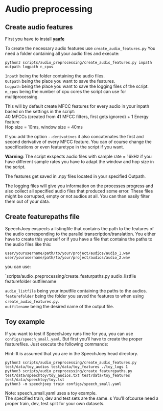 # Audio preprocessing

## Create audio features

First you have to install [**yaafe**](https://github.com/Yaafe/Yaafe)

To create the necessary audio features use `create_audio_features.py`
You need a folder containing all your audio files and execute:

`python3 scripts/audio_preprocessing/create_audio_features.py inpath outpath logpath n_cpus`

`Inpath` being the folder containing the audio files.  
`Outpath` being the place you want to save the features.  
`Logpath` being the place you want to save the logging files of the script.  
`n_cpus` being the number of cpu cores the script can use for multiprocessing.  

This will by default create MFCC features for every audio in your inpath based on the settings in the script:  
40 MFCCs (created from 41 MFCC filters, first gets ignored) + 1 Energy feature  
Hop size = 10ms, window size = 40ms

If you add the option `--derivatives` it also concatenates the first and second derivative of every MFCC feature.
You can of course change the specifications or even featuretype in the script if you want.

**Warning**: The script exspects audio files with sample rate = 16kHz if you have different sample rates you have to adapt the window and hop size in the script.

The features get saved in .npy files located in your specified Outpath.

The logging files will give you information on the processes progress and also collect all specified audio files that produced some error.
These files might be corrupted, empty or not audios at all.
You can than easily filter them out of your data.

## Create featurepaths file

SpeechJoey exspects a listingfile that contains the path to the features of the audio corresponding to the
parallel transcription/translation.
You either have to create this yourself or if you have a file that contains the paths to the audio files like this:
```
user/yourusername/path/to/your/project/audios/audio_1.wav
user/yourusername/path/to/your/project/audios/audio_2.wav
```
you can use:

`scripts/audio_preprocessing/create_featurpaths.py audio_listfile featurefolder outfilename

`audio_listfile` being your inputfile containing the paths to the audios.  
`featurefolder` being the folder you saved the features to when using `create_audio_features.py`.  
`outfilename` being the desired name of the output file.  

## Toy example
If you want to test if SpeechJoey runs fine for you, you can use `configs/speech_small.yaml`.
But first you'll have to create the proper featurefiles.
Just execute the following commands:

Hint: It is assumed that you are in the SpeechJoey head directory.

```
python3 scripts/audio_preprocessing/create_audio_features.py test/data/toy_audios test/data/toy_features ./toy_logs 1
python3 scripts/audio_preprocessing/create_featurepaths.py test/data/speechtoy/toy_audios.txt test/data/toy_features test/data/speechtoy/toy.lst
python3 -m speechjoey train configs/speech_small.yaml
```

Note: speech_small.yaml uses a toy example.  
      The specified train, dev and test sets are the same.  s
      You'll ofcourse need a proper train, dev, test split for your own datasets.
